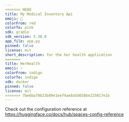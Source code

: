 ```yaml
---
<<<<<<< HEAD
title: My Medical Inventory Api
emoji: 🐢
colorFrom: red
colorTo: pink
sdk: gradio
sdk_version: 5.38.0
app_file: app.py
pinned: false
license: mit
short_description: for the her health application
=======
title: HerHealth
emoji: ⚡
colorFrom: indigo
colorTo: indigo
sdk: docker
pinned: false
license: mit
>>>>>>> 7be6ba70b23b89e1eef4ae8a5d658be225017e1b
---
```


Check out the configuration reference at https://huggingface.co/docs/hub/spaces-config-reference
